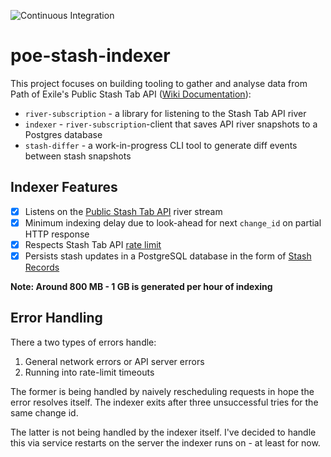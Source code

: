 ![Continuous Integration](https://github.com/maximumstock/poe-stash-indexer/workflows/Continuous%20Integration/badge.svg)

# poe-stash-indexer

This project focuses on building tooling to gather and analyse data from Path of
Exile's Public Stash Tab API ([Wiki Documentation](https://pathofexile.gamepedia.com/Public_stash_tab_API)):

- `river-subscription` - a library for listening to the Stash Tab API river
- `indexer` - `river-subscription`-client that saves API river snapshots to a Postgres database
- `stash-differ` - a work-in-progress CLI tool to generate diff events between stash snapshots

## Indexer Features

- [x] Listens on the [Public Stash Tab API](https://www.pathofexile.com/api/public-stash-tabs) river stream
- [x] Minimum indexing delay due to look-ahead for next `change_id` on partial HTTP response
- [x] Respects Stash Tab API [rate limit](https://pathofexile.gamepedia.com/Public_stash_tab_API#Rate_Limit)
- [x] Persists stash updates in a PostgreSQL database in the form of [Stash Records](indexer/src/stash_record.rs)

**Note: Around 800 MB - 1 GB is generated per hour of indexing**

## Error Handling

There a two types of errors handle:

1. General network errors or API server errors
2. Running into rate-limit timeouts

The former is being handled by naively rescheduling requests in hope the error resolves itself.
The indexer exits after three unsuccessful tries for the same change id.

The latter is not being handled by the indexer itself.
I've decided to handle this via service restarts on the server the indexer runs on - at least for now.
